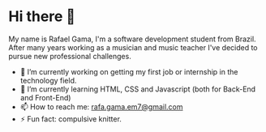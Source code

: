 # Hi there 👋

My name is Rafael Gama, I'm a software development student from Brazil.
After many years working as a musician and music teacher I've decided to pursue new professional challenges.


- 🔭 I’m currently working on getting my first job or internship in the technology field.
- 🌱 I’m currently learning HTML, CSS and Javascript (both for Back-End and Front-End)
- 📫 How to reach me: rafa.gama.em7@gmail.com
- ⚡ Fun fact: compulsive knitter.
